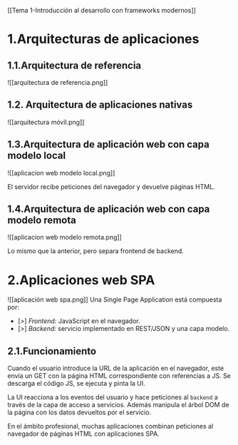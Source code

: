 [[Tema 1-Introducción al desarrollo con frameworks modernos]]

# 1.Arquitecturas de aplicaciones
## 1.1.Arquitectura de referencia
![[arquitectura de referencia.png]]

## 1.2. Arquitectura de aplicaciones nativas
![[arquitectura móvil.png]]

## 1.3.Arquitectura de aplicación web con capa modelo local
![[aplicacion web modelo local.png]]

El servidor recibe peticiones del navegador y devuelve páginas HTML.

## 1.4.Arquitectura de aplicación web con capa modelo remota
![[aplicacion web modelo remota.png]]

Lo mismo que la anterior, pero separa frontend de backend.

# 2.Aplicaciones web SPA
![[aplicación web spa.png]]
Una Single Page Application está compuesta por:
+ [>] *Frontend:* JavaScript en el navegador.
+ [>] *Backend:* servicio implementado en REST/JSON y una capa modelo.

## 2.1.Funcionamiento
Cuando el usuario introduce la URL de la aplicación en el navegador, este envía un GET con la página HTML correspondiente con referencias a JS. Se descarga el código JS, se ejecuta y pinta la UI.

La UI reacciona a los eventos del usuario y hace peticiones al `backend` a través de la capa de acceso a servicios. Además manipula el árbol DOM de la página con los datos devueltos por el servicio.

En el ámbito profesional, muchas aplicaciones combinan peticiones al navegador de páginas HTML con aplicaciones SPA.